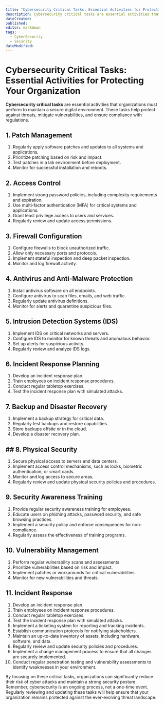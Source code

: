 ```yaml
---
title: "Cybersecurity Critical Tasks: Essential Activities for Protecting Your Organization"
description: Cybersecurity critical tasks are essential activities that organizations must perform to maintain a secure digital environment. These tasks help protect against threats, mitigate vulnerabilities, and ensure compliance with regulations.
dateCreated: 
published: 
editor: markdown
tags:
  - CyberSecurity
  - Security
dateModified: 
---
```

# Cybersecurity Critical Tasks: Essential Activities for Protecting Your Organization

**Cybersecurity critical tasks** are essential activities that organizations must perform to maintain a secure digital environment. These tasks help protect against threats, mitigate vulnerabilities, and ensure compliance with regulations.

## 1. Patch Management
1. Regularly apply software patches and updates to all systems and applications.
2. Prioritize patching based on risk and impact.
3. Test patches in a lab environment before deployment.
4. Monitor for successful installation and reboots.

## 2. Access Control
1. Implement strong password policies, including complexity requirements and expiration.
2. Use multi-factor authentication (MFA) for critical systems and applications.
3. Grant least privilege access to users and services.
4. Regularly review and update access permissions.

## 3. Firewall Configuration
1. Configure firewalls to block unauthorized traffic.
2. Allow only necessary ports and protocols.
3. Implement stateful inspection and deep packet inspection.
4. Monitor and log firewall activity.

## 4. Antivirus and Anti-Malware Protection
1. Install antivirus software on all endpoints.
2. Configure antivirus to scan files, emails, and web traffic.
3. Regularly update antivirus definitions.
4. Monitor for alerts and quarantine suspicious files.

## 5. Intrusion Detection Systems (IDS)
1. Implement IDS on critical networks and servers.
2. Configure IDS to monitor for known threats and anomalous behavior.
3. Set up alerts for suspicious activity.
4. Regularly review and analyze IDS logs.

## 6. Incident Response Planning
1. Develop an incident response plan.
2. Train employees on incident response procedures.
3. Conduct regular tabletop exercises.
4. Test the incident response plan with simulated attacks.

## 7. Backup and Disaster Recovery
1. Implement a backup strategy for critical data.
2. Regularly test backups and restore capabilities.
3. Store backups offsite or in the cloud.
4. Develop a disaster recovery plan.

## ## 8. Physical Security

1. Secure physical access to servers and data centers.
2. Implement access control mechanisms, such as locks, biometric authentication, or smart cards.
3. Monitor and log access to secure areas.
4. Regularly review and update physical security policies and procedures.

## 9. Security Awareness Training

1. Provide regular security awareness training for employees.
2. Educate users on phishing attacks, password security, and safe browsing practices.
3. Implement a security policy and enforce consequences for non-compliance.
4. Regularly assess the effectiveness of training programs.

## 10. Vulnerability Management

1. Perform regular vulnerability scans and assessments.
2. Prioritize vulnerabilities based on risk and impact.
3. Implement patches or workarounds for critical vulnerabilities.
4. Monitor for new vulnerabilities and threats.

## 11. Incident Response
1. Develop an incident response plan.
2. Train employees on incident response procedures.
3. Conduct regular tabletop exercises.
4. Test the incident response plan with simulated attacks.
5. Implement a ticketing system for reporting and tracking incidents.
6. Establish communication protocols for notifying stakeholders.
7. Maintain an up-to-date inventory of assets, including hardware, software, and data.
8. Regularly review and update security policies and procedures.
9. Implement a change management process to ensure that all changes are securely implemented.
10. Conduct regular penetration testing and vulnerability assessments to identify weaknesses in your environment.

By focusing on these critical tasks, organizations can significantly reduce their risk of cyber attacks and maintain a strong security posture. Remember, cybersecurity is an ongoing process, not a one-time event. Regularly reviewing and updating these tasks will help ensure that your organization remains protected against the ever-evolving threat landscape.
